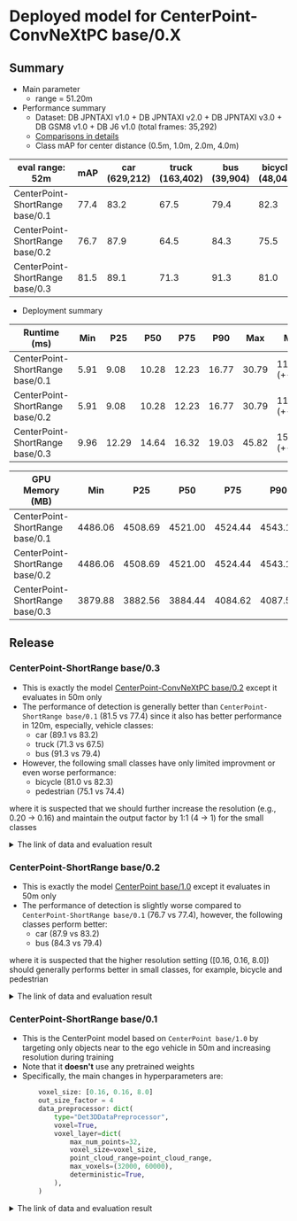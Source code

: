 # Deployed model for CenterPoint-ConvNeXtPC base/0.X
## Summary

- Main parameter
  - range = 51.20m
- Performance summary
  - Dataset: DB JPNTAXI v1.0 + DB JPNTAXI v2.0 + DB JPNTAXI v3.0 + DB GSM8 v1.0 + DB J6 v1.0 (total frames: 35,292)
  - [Comparisons in details](https://docs.google.com/spreadsheets/d/1cOIwmyiXA4Z0uAEl1mkPoaAjqJJ8Mq1O66tzzAOW15I/edit?gid=980227559#gid=980227559)
  - Class mAP for center distance (0.5m, 1.0m, 2.0m, 4.0m)

| eval range: 52m                 | mAP  | car <br> (629,212) | truck <br> (163,402) | bus <br> (39,904) | bicycle <br> (48,043) | pedestrian <br> (383,553) |
| ------------------------------- | ---- | ------------------ | -------------------- | ----------------- | --------------------- | ------------------------- |
| CenterPoint-ShortRange base/0.1 | 77.4 | 83.2               | 67.5                 | 79.4              | 82.3                  | 74.4                      |
| CenterPoint-ShortRange base/0.2 | 76.7 | 87.9               | 64.5                 | 84.3              | 75.5                  | 71.3                      |
| CenterPoint-ShortRange base/0.3 | 81.5 | 89.1               | 71.3                 | 91.3              | 81.0                  | 75.1                      |

- Deployment summary

| Runtime (ms)                    | Min  | P25   | P50   | P75   | P90   | Max   | Mean           |
| ------------------------------- | ---- | ----- | ----- | ----- | ----- | ----- | -------------- |
| CenterPoint-ShortRange base/0.1 | 5.91 | 9.08  | 10.28 | 12.23 | 16.77 | 30.79 | 11.33 (+-3.50) |
| CenterPoint-ShortRange base/0.2 | 5.91 | 9.08  | 10.28 | 12.23 | 16.77 | 30.79 | 11.33 (+-3.50) |
| CenterPoint-ShortRange base/0.3 | 9.96 | 12.29 | 14.64 | 16.32 | 19.03 | 45.82 | 15.35 (+-3.36) |


| GPU Memory (MB)                 | Min     | P25     | P50     | P75     | P90     | Max     | Mean              |
| ------------------------------- | ------- | ------- | ------- | ------- | ------- | ------- | ----------------- |
| CenterPoint-ShortRange base/0.1 | 4486.06 | 4508.69 | 4521.00 | 4524.44 | 4543.19 | 4633.81 | 4519.30 (+-20.38) |
| CenterPoint-ShortRange base/0.2 | 4486.06 | 4508.69 | 4521.00 | 4524.44 | 4543.19 | 4633.81 | 4519.30 (+-20.38) |
| CenterPoint-ShortRange base/0.3 | 3879.88 | 3882.56 | 3884.44 | 4084.62 | 4087.56 | 4218.75 | 3948.19 (+-96.93) |

## Release
### CenterPoint-ShortRange base/0.3
- This is exactly the model [CenterPoint-ConvNeXtPC base/0.2](../../CenterPoint-ConvNeXtPC/v0/base.md) except it evaluates in 50m only
- The performance of detection is generally better than `CenterPoint-ShortRange base/0.1` (81.5 vs 77.4) since it also has better performance in 120m, especially, vehicle classes:
  - car (89.1 vs 83.2)
  - truck (71.3 vs 67.5)
  - bus (91.3 vs 79.4)
- However, the following small classes have only limited improvment or even worse performance:
  - bicycle (81.0 vs 82.3)
  - pedestrian (75.1 vs 74.4)

where it is suspected that we should further increase the resolution (e.g., 0.20 -> 0.16) and maintain the output factor by 1:1 (4 -> 1) for the small classes

<details>
<summary> The link of data and evaluation result </summary>

- Model
  - Please refer to this [summary](../../CenterPoint/v1/base.md) for the details  

- Evaluation result with test-dataset: DB JPNTAXI v1.0 + DB JPNTAXI v2.0 + DB JPNTAXI v3.0 + DB GSM8 v1.0 + DB J6 v1.0 (total frames: 1,394):
  - Total mAP (eval range = 52m): 0.767

| class_name | Count  | mAP  | AP@0.5m | AP@1.0m | AP@2.0m | AP@4.0m |
| ---------- | ------ | ---- | ------- | ------- | ------- | ------- |
| car        | 41,133 | 89.1 | 81.3    | 90.7    | 92.9    | 92.4    |
| truck      | 8,890  | 71.3 | 49.9    | 73.7    | 79.6    | 81.8    |
| bus        | 3,275  | 91.3 | 81.1    | 93.5    | 95.2    | 95.3    |
| bicycle    | 3,635  | 81.0 | 79.2    | 81.6    | 81.7    | 81.7    |
| pedestrian | 25,981 | 75.1 | 72.2    | 74.4    | 77.8    | 77.8    |

</details>

### CenterPoint-ShortRange base/0.2
- This is exactly the model [CenterPoint base/1.0](../../CenterPoint/v1/base.md) except it evaluates in 50m only
- The performance of detection is slightly worse compared to `CenterPoint-ShortRange base/0.1` (76.7 vs 77.4), however, the following classes perform better:
  - car (87.9 vs 83.2)
  - bus (84.3 vs 79.4)

where it is suspected that the higher resolution setting ([0.16, 0.16, 8.0]) should generally performs better in small classes, for example, bicycle and pedestrian

<details>
<summary> The link of data and evaluation result </summary>

- Model
  - Please refer to this [summary](../../CenterPoint/v1/base.md) for the details  

- Evaluation result with test-dataset: DB JPNTAXI v1.0 + DB JPNTAXI v2.0 + DB JPNTAXI v3.0 + DB GSM8 v1.0 + DB J6 v1.0 (total frames: 1,394):
  - Total mAP (eval range = 52m): 0.767

| class_name | Count  | mAP  | AP@0.5m | AP@1.0m | AP@2.0m | AP@4.0m |
| ---------- | ------ | ---- | ------- | ------- | ------- | ------- |
| car        | 41,133 | 87.9 | 80.1    | 89.4    | 90.9    | 91.2    |
| truck      | 8,890  | 64.5 | 41.2    | 66.0    | 73.9    | 77.0    |
| bus        | 3,275  | 84.3 | 77.5    | 85.8    | 86.9    | 87.1    |
| bicycle    | 3,635  | 75.5 | 74.7    | 75.7    | 75.8    | 75.8    |
| pedestrian | 25,981 | 71.3 | 68.8    | 70.6    | 72.0    | 73.7    |

</details>

### CenterPoint-ShortRange base/0.1
- This is the CenterPoint model based on `CenterPoint base/1.0` by targeting only objects near to the ego vehicle in 50m and increasing resolution during training  
- Note that it **doesn't** use any pretrained weights
- Specifically, the main changes in hyperparameters are:
	```python
		voxel_size: [0.16, 0.16, 8.0]
  		out_size_factor = 4
  		data_preprocessor: dict(
        	type="Det3DDataPreprocessor",
        	voxel=True,
        	voxel_layer=dict(
            	max_num_points=32,
            	voxel_size=voxel_size,
            	point_cloud_range=point_cloud_range,
            	max_voxels=(32000, 60000),
            	deterministic=True,
        	),
      	)
	```
<details>
<summary> The link of data and evaluation result </summary>

- Model
  - Training dataset: DB JPNTAXI v1.0 + DB JPNTAXI v2.0 + DB JPNTAXI v3.0 + DB GSM8 v1.0 + DB J6 v1.0 (total frames: 35,392)
  - [Config file path](https://github.com/tier4/AWML/blob/cacf3f3dc282aed5760aeb596094e0652300c113/projects/CenterPoint/configs/t4dataset/pillar_016_second_secfpn_2xb8_50m_base.py)
  - Deployed onnx model and ROS parameter files [[Google drive (for internal)]](https://drive.google.com/drive/folders/18dNXXK0BzgXX3VKkiTMh59cj3b1-HMQP?usp=drive_link)
	- Deployed onnx and ROS parameter files [model-zoo]
    - [detection_class_remapper.param.yaml](https://download.autoware-ml-model-zoo.tier4.jp/autoware-ml/models/centerpoint/centerpoint-shortrange/t4base/v0.1/detection_class_remapper.param.yaml)
    - [centerpoint_x2_ml_package.param.yaml](https://download.autoware-ml-model-zoo.tier4.jp/autoware-ml/models/centerpoint/centerpoint-shortrange/t4base/v0.1/centerpoint_x2_ml_package.param.yaml)
    - [deploy_metadata.yaml](https://download.autoware-ml-model-zoo.tier4.jp/autoware-ml/models/centerpoint/centerpoint-shortrange/t4base/v0.1/deploy_metadata.yaml)
    - [pts_voxel_encoder_centerpoint_x2.onnx](https://download.autoware-ml-model-zoo.tier4.jp/autoware-ml/models/centerpoint/centerpoint-shortrange/t4base/v0.1/pts_voxel_encoder_centerpoint_x2.onnx)
    - [pts_backbone_neck_head_centerpoint_x2.onnx](https://download.autoware-ml-model-zoo.tier4.jp/autoware-ml/models/centerpoint/centerpoint-shortrange/t4base/v0.1/pts_backbone_neck_head_centerpoint_x2.onnx)
  - Training results [[Google drive (for internal)]](https://drive.google.com/drive/folders/1V9QDda9WLo6T-t0IA4A0NZ_xJDgtCrb1?usp=drive_link)
  - Training results [model-zoo]
    - [logs.zip](https://download.autoware-ml-model-zoo.tier4.jp/autoware-ml/models/centerpoint/centerpoint-shortrange/t4base/v0.1/logs.zip)
    - [checkpoint_best.pth](https://download.autoware-ml-model-zoo.tier4.jp/autoware-ml/models/centerpoint/centerpoint-shortrange/t4base/v0.2/epoch_50.pth)
    - [config.py](https://download.autoware-ml-model-zoo.tier4.jp/autoware-ml/models/centerpoint/centerpoint-shortrange/t4base/v0.2/pillar_016_second_secfpn_2xb8_50m_base.py)
  - train time: NVIDIA A100 80GB * 2 * 50 epochs = 3.5 days
- Evaluation result with test-dataset: DB JPNTAXI v1.0 + DB JPNTAXI v2.0 + DB JPNTAXI v3.0 + DB GSM8 v1.0 + DB J6 v1.0 (total frames: 1,394):
  - Total mAP (eval range = 52m): 0.774

| class_name | Count  | mAP  | AP@0.5m | AP@1.0m | AP@2.0m | AP@4.0m |
| ---------- | ------ | ---- | ------- | ------- | ------- | ------- |
| car        | 41,133 | 83.2 | 78.0    | 84.2    | 85.3    | 85.5    |
| truck      | 8,890  | 67.5 | 47.2    | 69.5    | 76.0    | 77.3    |
| bus        | 3,275  | 79.4 | 63.7    | 82.2    | 85.0    | 86.7    |
| bicycle    | 3,635  | 82.3 | 81.4    | 82.5    | 82.6    | 82.6    |
| pedestrian | 25,981 | 74.4 | 72.7    | 73.9    | 75.1    | 76.1    |

</details>
